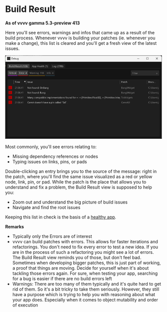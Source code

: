# Build Result

**As of vvvv gamma 5.3-preview 413**

Here you'll see errors, warnings and infos that came up as a result of the build process. Whenever vvvv is building your patches (ie. whenever you make a change), this list is cleared and you'll get a fresh view of the latest issues. 

![](../../images/reference/hde/2023-12-20-21-12-17.png)

Most commonly, you'll see errors relating to: 
* Missing dependency references or nodes
* Typing issues on links, pins, or pads

Double-clicking an entry brings you to the source of the message: right in the patch, where you'll find the same issue visualized as a red or yellow node, link, pin, or pad.
While the patch is the place that allows you to understand and fix a problem, the Build Result view is supposed to help you:
* Zoom out and understand the big picture of build issues
* Navigate and find the root issues

Keeping this list in check is the basis of a [healthy app](debugging-apphealth.md).

**Remarks**
* Typically only the Errors are of interest
* vvvv can build patches with errors. This allows for faster iterations and refactorings. You don't need to fix every error to test a new idea. If you are in the process of such a refactoring you might see a lot of errors. The Build Result view reminds you of those, but don't feel bad. Sometimes when developing bigger patches, this is just part of working, a proof that things are moving. Decide for yourself when it's about tackling those errors again. For sure, when testing your app, searching for a bug is easier if there are no build errors left
* Warnings: There are too many of them typically and it's quite hard to get rid of them. So it's a bit tricky to take them seriously. However, they still have a purpose which is trying to help you with reasoning about what your app does. Especially when it comes to object mutability and order of execution